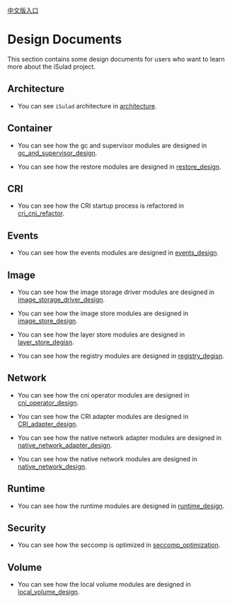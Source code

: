 [中文版入口](README_zh.md)

# Design Documents

This section contains some design documents for users who want to learn more about the iSulad project. 

## Architecture

- You can see `iSulad`  architecture in [architecture](./architecture.md).

## Container

- You can see how the gc and supervisor modules are designed in [gc_and_supervisor_design](./detailed/Container/gc_and_supervisor_design.md).

- You can see how the restore modules are designed in [restore_design](./detailed/Container/restore_design.md).

## CRI

- You can see how the CRI startup process is refactored in [cri_cni_refactor](./detailed/CRI/cri_cni_refactor.md).

## Events

- You can see how the events modules are designed in [events_design](./detailed/Events/events_design.md).

## Image

- You can see how the image storage driver modules are designed in [image_storage_driver_design](./detailed/Image/image_storage_driver_design.md).

- You can see how the image store modules are designed in [image_store_design](./detailed/Image/image_store_design.md).

- You can see how the layer store modules are designed in [layer_store_degisn](./detailed/Image/layer_store_degisn.md).

- You can see how the registry modules are designed in [registry_degisn](./detailed/Image/registry_degisn.md).

## Network

- You can see how the cni operator modules are designed in [cni_operator_design](./detailed/Network/cni_operator_design_zh.md).

- You can see how the CRI adapter modules are designed in [CRI_adapter_design](./detailed/Network/CRI_adapter_design_zh.md).

- You can see how the native network adapter modules are designed in [native_network_adapter_design](./detailed/Network/native_network_adapter_design_zh.md).

- You can see how the native network modules are designed in [native_network_design](./detailed/Network/native_network_design_zh.md).

## Runtime

- You can see how the runtime modules are designed in [runtime_design](./detailed/Runtime/runtime_design.md).

## Security

- You can see how the seccomp is optimized in [seccomp_optimization](./detailed/Security/seccomp_optimization.md).

## Volume

- You can see how the local volume modules are designed in [local_volume_design](./detailed/Volume/local_volume_design.md).